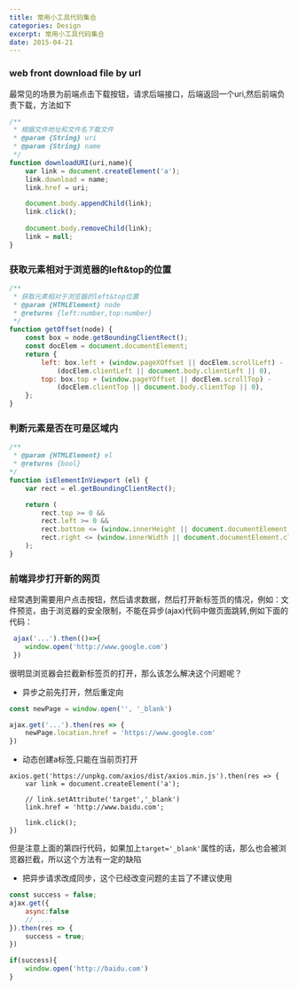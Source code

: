 ```yaml
---
title: 常用小工具代码集合
categories: Design
excerpt: 常用小工具代码集合
date: 2015-04-21
---
```


### web front download file by url
最常见的场景为前端点击下载按钮，请求后端接口，后端返回一个uri,然后前端负责下载，方法如下
``` js
/**
 * 根据文件地址和文件名下载文件
 * @param {String} uri
 * @param {String} name
 */
function downloadURI(uri,name){
    var link = document.createElement('a');
    link.download = name;
    link.href = uri;

    document.body.appendChild(link);
    link.click();
    
    document.body.removeChild(link);
    link = null;
}
```

### 获取元素相对于浏览器的left&top的位置
``` js
/**
 * 获取元素相对于浏览器的left&top位置
 * @param {HTMLElement} node 
 * @returns {left:number,top:number}
 */
function getOffset(node) {
	const box = node.getBoundingClientRect();
	const docElem = document.documentElement;
	return {
		left: box.left + (window.pageXOffset || docElem.scrollLeft) -
			(docElem.clientLeft || document.body.clientLeft || 0),
		top: box.top + (window.pageYOffset || docElem.scrollTop) -
			(docElem.clientTop || document.body.clientTop || 0),
	};
}
```
### 判断元素是否在可是区域内
``` js
/**
 * @param {HTMLElement} el 
 * @returns {bool}
*/
function isElementInViewport (el) {
    var rect = el.getBoundingClientRect();

    return (
        rect.top >= 0 &&
        rect.left >= 0 &&
        rect.bottom <= (window.innerHeight || document.documentElement.clientHeight) &&
        rect.right <= (window.innerWidth || document.documentElement.clientWidth)
    );
}
```

### 前端异步打开新的网页
经常遇到需要用户点击按钮，然后请求数据，然后打开新标签页的情况，例如：文件预览，由于浏览器的安全限制，不能在异步(ajax)代码中做页面跳转,例如下面的代码：
``` js
 ajax('...').then(()=>{
    window.open('http://www.google.com')
 })
```
很明显浏览器会拦截新标签页的打开，那么该怎么解决这个问题呢？

* 异步之前先打开，然后重定向
``` js
const newPage = window.open('', '_blank')

ajax.get('...').then(res => {
    newPage.location.href = 'https://www.google.com'
})
```

* 动态创建a标签,只能在当前页打开
``` js{4}
axios.get('https://unpkg.com/axios/dist/axios.min.js').then(res => {
    var link = document.createElement('a');

    // link.setAttribute('target','_blank')
    link.href = 'http://www.baidu.com';

    link.click();
})
```
但是注意上面的第四行代码，如果加上`target='_blank'`属性的话，那么也会被浏览器拦截，所以这个方法有一定的缺陷

* 把异步请求改成同步，这个已经改变问题的主旨了不建议使用
``` js
const success = false;
ajax.get({
    async:false
    // ....
}).then(res => {
    success = true;
})

if(success){
    window.open('http://baidu.com')
}
```
